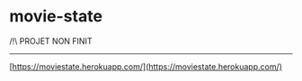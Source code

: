 # movie-state

/!\ PROJET NON FINIT

---

[https://moviestate.herokuapp.com/](https://moviestate.herokuapp.com/)
